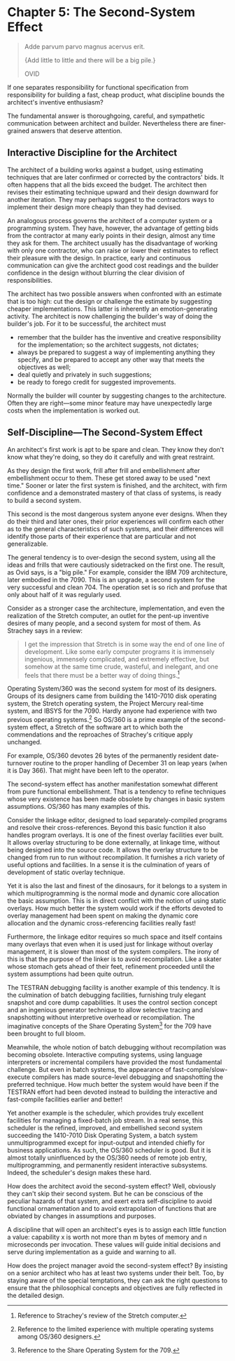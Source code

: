 # Chapter 5: The Second-System Effect

> Adde parvum parvo magnus acervus erit.
>
> {Add little to little and there will be a big pile.}
>
> OVID

If one separates responsibility for functional specification from responsibility for building a fast, cheap product, what discipline bounds the architect's inventive enthusiasm?

The fundamental answer is thoroughgoing, careful, and sympathetic communication between architect and builder. Nevertheless there are finer-grained answers that deserve attention.

## Interactive Discipline for the Architect

The architect of a building works against a budget, using estimating techniques that are later confirmed or corrected by the contractors' bids. It often happens that all the bids exceed the budget. The architect then revises their estimating technique upward and their design downward for another iteration. They may perhaps suggest to the contractors ways to implement their design more cheaply than they had devised.

An analogous process governs the architect of a computer system or a programming system. They have, however, the advantage of getting bids from the contractor at many early points in their design, almost any time they ask for them.
The architect usually has the disadvantage of working with only one contractor, who can raise or lower their estimates to reflect their pleasure with the design. In practice, early and continuous communication can give the architect good cost readings and the builder confidence in the design without blurring the clear division of responsibilities.

The architect has two possible answers when confronted with an estimate that is too high: cut the design or challenge the estimate by suggesting cheaper implementations. This latter is inherently an emotion-generating activity. The architect is now challenging the builder's way of doing the builder's job. For it to be successful, the architect must

- remember that the builder has the inventive and creative responsibility for the implementation; so the architect suggests, not dictates;
- always be prepared to suggest a way of implementing anything they specify, and be prepared to accept any other way that meets the objectives as well;
- deal quietly and privately in such suggestions;
- be ready to forego credit for suggested improvements.

Normally the builder will counter by suggesting changes to the architecture. Often they are right—some minor feature may have unexpectedly large costs when the implementation is worked out.

## Self-Discipline—The Second-System Effect

An architect's first work is apt to be spare and clean. They know they don't know what they're doing, so they do it carefully and with great restraint.

As they design the first work, frill after frill and embellishment after embellishment occur to them. These get stored away to be used "next time." Sooner or later the first system is finished, and the architect, with firm confidence and a demonstrated mastery of that class of systems, is ready to build a second system.

This second is the most dangerous system anyone ever designs. When they do their third and later ones, their prior experiences will confirm each other as to the general characteristics of such systems, and their differences will identify those parts of their experience that are particular and not generalizable.

The general tendency is to over-design the second system, using all the ideas and frills that were cautiously sidetracked on the first one. The result, as Ovid says, is a "big pile." For example, consider the IBM 709 architecture, later embodied in the 7090. This is an upgrade, a second system for the very successful and clean 704. The operation set is so rich and profuse that only about half of it was regularly used.

Consider as a stronger case the architecture, implementation, and even the realization of the Stretch computer, an outlet for the pent-up inventive desires of many people, and a second system for most of them. As Strachey says in a review:

> I get the impression that Stretch is in some way the end of one line of development. Like some early computer programs it is immensely ingenious, immensely complicated, and extremely effective, but somehow at the same time crude, wasteful, and inelegant, and one feels that there must be a better way of doing things.[^1]

[^1]: Reference to Strachey's review of the Stretch computer.

Operating System/360 was the second system for most of its designers. Groups of its designers came from building the 1410-7010 disk operating system, the Stretch operating system, the Project Mercury real-time system, and IBSYS for the 7090. Hardly anyone had experience with two previous operating systems.[^2] So OS/360 is a prime example of the second-system effect, a Stretch of the software art to which both the commendations and the reproaches of Strachey's critique apply unchanged.

[^2]: Reference to the limited experience with multiple operating systems among OS/360 designers.

For example, OS/360 devotes 26 bytes of the permanently resident date-turnover routine to the proper handling of December 31 on leap years (when it is Day 366). That might have been left to the operator.

The second-system effect has another manifestation somewhat different from pure functional embellishment. That is a tendency to refine techniques whose very existence has been made obsolete by changes in basic system assumptions. OS/360 has many examples of this.

Consider the linkage editor, designed to load separately-compiled programs and resolve their cross-references. Beyond this basic function it also handles program overlays. It is one of the finest overlay facilities ever built. It allows overlay structuring to be done externally, at linkage time, without being designed into the source code. It allows the overlay structure to be changed from run to run without recompilation. It furnishes a rich variety of useful options and facilities. In a sense it is the culmination of years of development of static overlay technique.

Yet it is also the last and finest of the dinosaurs, for it belongs to a system in which multiprogramming is the normal mode and dynamic core allocation the basic assumption. This is in direct conflict with the notion of using static overlays. How much better the system would work if the efforts devoted to overlay management had been spent on making the dynamic core allocation and the dynamic cross-referencing facilities really fast!

Furthermore, the linkage editor requires so much space and itself contains many overlays that even when it is used just for linkage without overlay management, it is slower than most of the system compilers. The irony of this is that the purpose of the linker is to avoid recompilation. Like a skater whose stomach gets ahead of their feet, refinement proceeded until the system assumptions had been quite outrun.

The TESTRAN debugging facility is another example of this tendency. It is the culmination of batch debugging facilities, furnishing truly elegant snapshot and core dump capabilities. It uses the control section concept and an ingenious generator technique to allow selective tracing and snapshotting without interpretive overhead or recompilation. The imaginative concepts of the Share Operating System[^3] for the 709 have been brought to full bloom.

[^3]: Reference to the Share Operating System for the 709.

Meanwhile, the whole notion of batch debugging without recompilation was becoming obsolete. Interactive computing systems, using language interpreters or incremental compilers have provided the most fundamental challenge. But even in batch systems, the appearance of fast-compile/slow-execute compilers has made source-level debugging and snapshotting the preferred technique. How much better the system would have been if the TESTRAN effort had been devoted instead to building the interactive and fast-compile facilities earlier and better!

Yet another example is the scheduler, which provides truly excellent facilities for managing a fixed-batch job stream. In a real sense, this scheduler is the refined, improved, and embellished second system succeeding the 1410-7010 Disk Operating System, a batch system unmultiprogrammed except for input-output and intended chiefly for business applications. As such, the OS/360 scheduler is good. But it is almost totally uninfluenced by the OS/360 needs of remote job entry, multiprogramming, and permanently resident interactive subsystems. Indeed, the scheduler's design makes these hard.

How does the architect avoid the second-system effect? Well, obviously they can't skip their second system. But he can be conscious of the peculiar hazards of that system, and exert extra self-discipline to avoid functional ornamentation and to avoid extrapolation of functions that are obviated by changes in assumptions and purposes.

A discipline that will open an architect's eyes is to assign each little function a value: capability x is worth not more than m bytes of memory and n microseconds per invocation. These values will guide initial decisions and serve during implementation as a guide and warning to all.

How does the project manager avoid the second-system effect? By insisting on a senior architect who has at least two systems under their belt. Too, by staying aware of the special temptations, they can ask the right questions to ensure that the philosophical concepts and objectives are fully reflected in the detailed design.

